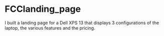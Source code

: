 # FCClanding_page
I built a landing page for a Dell XPS 13 that displays 3 configurations of the laptop, the various features and the pricing.
